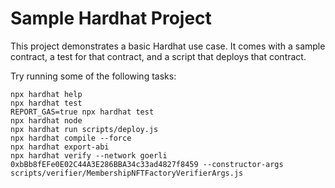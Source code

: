 # Sample Hardhat Project

This project demonstrates a basic Hardhat use case. It comes with a sample contract, a test for that contract, and a script that deploys that contract.

Try running some of the following tasks:

```shell
npx hardhat help
npx hardhat test
REPORT_GAS=true npx hardhat test
npx hardhat node
npx hardhat run scripts/deploy.js
npx hardhat compile --force
npx hardhat export-abi
npx hardhat verify --network goerli  0xbBb8fEFe0E02C44A3E286BBA34c33ad4827f8459 --constructor-args scripts/verifier/MembershipNFTFactoryVerifierArgs.js
```
